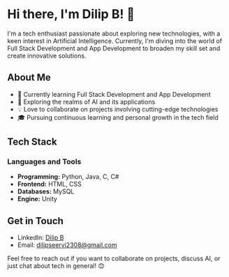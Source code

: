 # Hi there, I'm Dilip B! 👋

I'm a tech enthusiast passionate about exploring new technologies, with a keen interest in Artificial Intelligence. Currently, I'm diving into the world of Full Stack Development and App Development to broaden my skill set and create innovative solutions.

## About Me

- 💼 Currently learning Full Stack Development and App Development
- 🌱 Exploring the realms of AI and its applications
- 💡 Love to collaborate on projects involving cutting-edge technologies
- 🎓 Pursuing continuous learning and personal growth in the tech field

## Tech Stack

### Languages and Tools

- **Programming:** Python, Java, C, C#
- **Frontend:** HTML, CSS 
- **Databases:** MySQL
- **Engine:** Unity

## Get in Touch

- LinkedIn: [Dilip B]([https://www.linkedin.com/in/dilip03/])
- Email: dilipseervi2308@gmail.com

Feel free to reach out if you want to collaborate on projects, discuss AI, or just chat about tech in general! 😊
<!---
DILIP-SHEESH/DILIP-SHEESH is a ✨ special ✨ repository because its `README.md` (this file) appears on your GitHub profile.
You can click the Preview link to take a look at your changes.
--->
